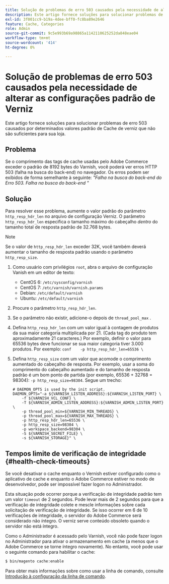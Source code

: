 ```yaml
---
title: Solução de problemas de erro 503 causados pela necessidade de alterar as configurações padrão de Verniz
description: Este artigo fornece soluções para solucionar problemas de erro 503 causados por determinados valores padrão de Cache de verniz que não são suficientes para sua loja.
exl-id: 3f001cc9-b19a-4dee-bff0-fc8ba89e2646
feature: Cache, Categories
role: Admin
source-git-commit: 9c5e993b69a98865a1142110625252da848eae04
workflow-type: tm+mt
source-wordcount: '414'
ht-degree: 0%

---
```


# Solução de problemas de erro 503 causados pela necessidade de alterar as configurações padrão de Verniz

Este artigo fornece soluções para solucionar problemas de erro 503 causados por determinados valores padrão de Cache de verniz que não são suficientes para sua loja.

## Problema

Se o comprimento das tags de cache usadas pelo Adobe Commerce exceder o padrão de 8192 bytes do Varnish, você poderá ver erros HTTP 503 (falha na busca do back-end) no navegador. Os erros podem ser exibidos de forma semelhante à seguinte: *&quot;Falha na busca do back-end do Erro 503. Falha na busca do back-end &quot;*

## Solução

Para resolver esse problema, aumente o valor padrão do parâmetro `http_resp_hdr_len` no arquivo de configuração Verniz. O parâmetro `http_resp_hdr_len` especifica o tamanho máximo do cabeçalho *dentro* do tamanho total de resposta padrão de 32.768 bytes.

>[!NOTE]
>
>Se o valor de `http_resp_hdr_len` exceder 32K, você também deverá aumentar o tamanho de resposta padrão usando o parâmetro `http_resp_size`.

1. Como usuário com privilégios `root`, abra o arquivo de configuração Vanish em um editor de texto:
   * CentOS 6: `/etc/sysconfig/varnish`
   * CentOS 7: `/etc/varnish/varnish.params`
   * Debian: `/etc/default/varnish`
   * Ubuntu: `/etc/default/varnish`
1. Procure o parâmetro `http_resp_hdr_len`.
1. Se o parâmetro não existir, adicione-o depois de `thread_pool_max` .
1. Defina `http_resp_hdr_len` com um valor igual à contagem de produtos da sua maior categoria multiplicada por 21. (Cada tag do produto tem aproximadamente 21 caracteres.)    Por exemplo, definir o valor para 65536 bytes deve funcionar se sua maior categoria tiver 3.000 produtos.    Por exemplo:    ```conf    -p http_resp_hdr_len=65536 \    ```
1. Defina `http_resp_size` com um valor que acomode o comprimento aumentado do cabeçalho de resposta.    Por exemplo, usar a soma do comprimento do cabeçalho aumentado e do tamanho de resposta padrão é um bom ponto de partida (por exemplo, 65536 + 32768 = 98304): `-p http_resp_size=98304`. Segue um trecho:

   ```
   # DAEMON_OPTS is used by the init script.
   DAEMON_OPTS="-a ${VARNISH_LISTEN_ADDRESS}:${VARNISH_LISTEN_PORT} \
       -f ${VARNISH_VCL_CONF} \
       -T ${VARNISH_ADMIN_LISTEN_ADDRESS}:${VARNISH_ADMIN_LISTEN_PORT} \
       -p thread_pool_min=${VARNISH_MIN_THREADS} \
       -p thread_pool_max=${VARNISH_MAX_THREADS} \
       -p http_resp_hdr_len=65536 \
       -p http_resp_size=98304 \
       -p workspace_backend=98304 \
       -S ${VARNISH_SECRET_FILE} \
       -s ${VARNISH_STORAGE}" \
   ```

## Tempos limite de verificação de integridade {#health-check-timeouts}

Se você desativar o cache enquanto o Vernish estiver configurado como o aplicativo de cache e enquanto o Adobe Commerce estiver no modo de desenvolvedor, pode ser impossível fazer logon no Administrador.

Esta situação pode ocorrer porque a verificação de integridade padrão tem um valor `timeout` de 2 segundos. Pode levar mais de 2 segundos para que a verificação de integridade colete e mescle informações sobre cada solicitação de verificação de integridade. Se isso ocorrer em 6 de 10 verificações de integridade, o servidor do Adobe Commerce será considerado não íntegro. O verniz serve conteúdo obsoleto quando o servidor não está íntegro.

Como o Administrador é acessado pelo Varnish, você não pode fazer logon no Administrador para ativar o armazenamento em cache (a menos que o Adobe Commerce se torne íntegro novamente). No entanto, você pode usar o seguinte comando para habilitar o cache:

```bash
$ bin/magento cache:enable
```

Para obter mais informações sobre como usar a linha de comando, consulte [Introdução à configuração da linha de comando](https://devdocs.magento.com/guides/v2.3/config-guide/cli/config-cli-subcommands.html).
